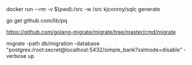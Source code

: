 docker run --rm -v $(pwd):/src -w /src kjconroy/sqlc generate

go get github.com/lib/pq

https://github.com/golang-migrate/migrate/tree/master/cmd/migrate

migrate -path db/migration -database "postgres:/root:secret@localhost:5432/simple_bank?sslmode=disable" -verbose up